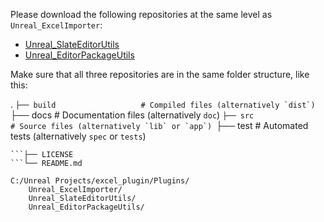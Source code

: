 Please download the following repositories at the same level as `Unreal_ExcelImporter`:

- [Unreal_SlateEditorUtils](https://github.com/dipi0123/Unreal_SlateEditorUtils.git)
- [Unreal_EditorPackageUtils](https://github.com/dipi0123/Unreal_EditorPackageUtils.git)

Make sure that all three repositories are in the same folder structure, like this:

.
```├── build                   # Compiled files (alternatively `dist`)
```├── docs                    # Documentation files (alternatively `doc`)
```├── src                     # Source files (alternatively `lib` or `app`)
```├── test                    # Automated tests (alternatively `spec` or `tests`)
```├── tools                   # Tools and utilities
```├── LICENSE
```└── README.md

C:/Unreal Projects/excel_plugin/Plugins/
    Unreal_ExcelImporter/
    Unreal_SlateEditorUtils/
    Unreal_EditorPackageUtils/
